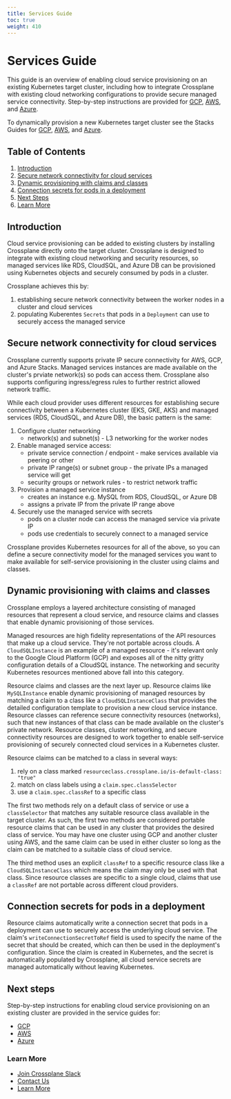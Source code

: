 ```yaml
---
title: Services Guide
toc: true
weight: 410
---
```


# Services Guide 
This guide is an overview of enabling cloud service provisioning on an existing
Kubernetes target cluster, including how to integrate Crossplane with existing
cloud networking configurations to provide secure managed service connectivity.
Step-by-step instructions are provided for [GCP][gcp-services-guide],
[AWS][aws-services-guide], and [Azure][azure-services-guide].

To dynamically provision a new Kubernetes target cluster see the Stacks Guides
for [GCP][stack-guide-gcp], [AWS][stack-guide-aws], and
[Azure][stack-guide-azure].

## Table of Contents
1. [Introduction](#introduction)
1. [Secure network connectivity for cloud
   services](#secure-network-connectivity-for-cloud-services)
1. [Dynamic provisioning with claims and
   classes](#dynamic-provisioning-with-claims-and-classes)
1. [Connection secrets for pods in a
   deployment](#connection-secrets-for-pods-in-a-deployment)
1. [Next Steps](#next-steps)
1. [Learn More](#learn-more)

## Introduction 
Cloud service provisioning can be added to existing clusters by
installing Crossplane directly onto the target cluster. Crossplane is designed
to integrate with existing cloud networking and security resources, so managed
services like RDS, CloudSQL, and Azure DB can be provisioned using Kubernetes
objects and securely consumed by pods in a cluster. 

Crossplane achieves this by:
1. establishing secure network connectivity between the worker nodes in a
   cluster and cloud services
1. populating Kuberentes `Secrets` that pods in a `Deployment` can use to
   securely access the managed service

## Secure network connectivity for cloud services 
Crossplane currently supports private IP secure connectivity for AWS, GCP, and
Azure Stacks. Managed services instances are made available on the cluster's
prviate network(s) so pods can access them.  Crossplane also supports
configuring ingress/egress rules to further restrict allowed network traffic.

While each cloud provider uses different resources for establishing secure
connectivity between a Kubernetes cluster (EKS, GKE, AKS) and managed services
(RDS, CloudSQL, and Azure DB), the basic pattern is the same:
1. Configure cluster networking
   * network(s) and subnet(s) - L3 networking for the worker nodes
1. Enable managed service access: 
   * private service connection / endpoint - make services available via
     peering or other
   * private IP range(s) or subnet group - the private IPs a managed service
     will get
   * security groups or network rules - to restrict network traffic
1. Provision a managed service instance
   * creates an instance e.g. MySQL from RDS, CloudSQL, or Azure DB 
   * assigns a private IP from the private IP range above
1. Securely use the managed service with secrets
   * pods on a cluster node can access the managed service via private IP
   * pods use credentials to securely connect to a managed service

Crossplane provides Kubernetes resources for all of the above, so you can define
a secure connectivity model for the managed services you want to make available
for self-service provisioning in the cluster using claims and classes.

## Dynamic provisioning with claims and classes 
Crossplane employs a layered architecture consisting of managed resources that
represent a cloud service, and resource claims and classes that enable dynamic
provisioning of those services.

Managed resources are high fidelity representations of the API resources that
make up a cloud service. They're not portable across clouds.  A
`CloudSQLInstance` is an example of a managed resource - it's relevant only to
the Google Cloud Platform (GCP) and exposes all of the nitty gritty
configuration details of a CloudSQL instance. The networking and security
Kubernetes resources mentioned above fall into this category.

Resource claims and classes are the next layer up. Resource claims like
`MySQLInstance` enable dynamic provisioning of managed resources by matching a
claim to a class like a `CloudSQLInstanceClass` that provides the detailed
configuration template to provision a new cloud service instance. Resource
classes can reference secure connectivity resources (networks), such that new
instances of that class can be made available on the cluster's private network.
Resource classes, cluster networking, and secure connectivity resources are
designed to work together to enable self-service provisioning of securely
connected cloud services in a Kubernetes cluster.

Resource claims can be matched to a class in several ways: 
1. rely on a class marked  `resourceclass.crossplane.io/is-default-class:
"true"`
1. match on class labels using a `claim.spec.classSelector` 
1. use a `claim.spec.classRef` to a specific class

The first two methods rely on a default class of service or use a
`classSelector` that matches any suitable resource class available in the
target cluster.  As such, the first two methods are considered portable
resource claims that can be used in any cluster that provides the desired class
of service. You may have one cluster using GCP and another cluster using AWS,
and the same claim can be used in either cluster so long as the claim can be
matched to a suitable class of cloud service.

The third method uses an explicit `classRef` to a specific resource class like
a `CloudSQLInstanceClass` which means the claim may only be used with that
class.  Since resource classes are specific to a single cloud, claims that use
a `classRef` are not portable across different cloud providers.

## Connection secrets for pods in a deployment 
Resource claims automatically write a connection secret that pods in a
deployment can use to securely access the underlying cloud service. The claim's
`writeConnectionSecretToRef` field is used to specify the name of the secret
that should be created, which can then be used in the deployment's
configuration. Since the claim is created in Kubernetes, and the secret is
automatically populated by Crossplane, all cloud service secrets are managed
automatically without leaving Kubernetes.

## Next steps 
Step-by-step instructions for enabling cloud service provisioning on an
existing cluster are provided in the service guides for:
* [GCP][gcp-services-guide]
* [AWS][aws-services-guide]
* [Azure][azure-services-guide]

### Learn More
* [Join Crossplane Slack][join-crossplane-slack]
* [Contact Us][contact-us]
* [Learn More][learn-more]

<!-- Named links --> 
[gcp-services-guide]: services/gcp-services-guide.md
[aws-services-guide]: services/aws-services-guide.md
[azure-services-guide]: services/azure-services-guide.md

[stack-guide-gcp]: stacks-guide-gcp.md
[stack-guide-aws]: stacks-guide-aws.md
[stack-guide-azure]: stacks-guide-azure.md

[contact-us]: https://github.com/crossplaneio/crossplane#contact
[join-crossplane-slack]: https://slack.crossplane.io
[learn-more]: learn-more.md
